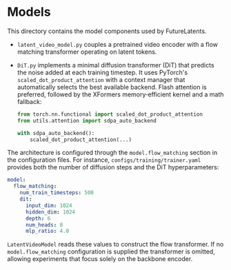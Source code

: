 # Models

This directory contains the model components used by FutureLatents.

- `latent_video_model.py` couples a pretrained video encoder with a
  flow matching transformer operating on latent tokens.
- `DiT.py` implements a minimal diffusion transformer (DiT) that predicts
  the noise added at each training timestep.  It uses PyTorch's
  ``scaled_dot_product_attention`` with a context manager that
  automatically selects the best available backend.  Flash attention is
  preferred, followed by the XFormers memory‑efficient kernel and a math
  fallback:

  ```python
  from torch.nn.functional import scaled_dot_product_attention
  from utils.attention import sdpa_auto_backend

  with sdpa_auto_backend():
      scaled_dot_product_attention(...)
  ```

 The architecture is configured through the `model.flow_matching` section in the
 configuration files.  For instance, `configs/training/trainer.yaml` provides
 both the number of diffusion steps and the DiT hyperparameters:

```yaml
model:
  flow_matching:
    num_train_timesteps: 500
    dit:
      input_dim: 1024
      hidden_dim: 1024
      depth: 6
      num_heads: 8
      mlp_ratio: 4.0
```

`LatentVideoModel` reads these values to construct the flow transformer.  If no
`model.flow_matching` configuration is supplied the transformer is omitted, allowing
experiments that focus solely on the backbone encoder.
